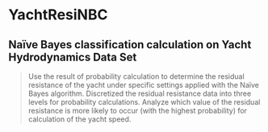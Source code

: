 # YachtResiNBC

## Naïve Bayes classification calculation on Yacht Hydrodynamics Data Set

> Use the result of probability calculation to determine the residual resistance of the yacht under specific settings applied with the Naïve Bayes algorithm. Discretized the residual resistance data into three levels for probability calculations. Analyze which value of the residual resistance is more likely to occur (with the highest probability) for calculation of the yacht speed.
